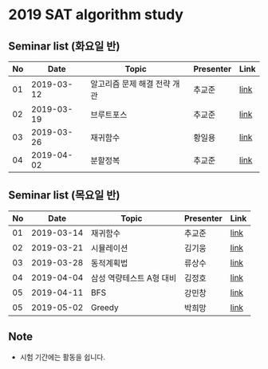# 2019 SAT algorithm study

## Seminar list (화요일 반)

| No |Date|               Topic                |  Presenter  |    Link   |
|----|----------------|------------------------------------|-------------|-----------|
| 01 |2019-03-12|알고리즘 문제 해결 전략 개관|추교준|[link](https://github.com/sat-algorithm-study/presentation/blob/master/tuesday/190312%20%EC%95%8C%EA%B3%A0%EB%A6%AC%EC%A6%98%20%EB%AC%B8%EC%A0%9C%20%ED%95%B4%EA%B2%B0%20%EC%A0%84%EB%9E%B5%20%EA%B0%9C%EA%B4%80.pptx)|
| 02 |2019-03-19|브루트포스|추교준|[link](https://github.com/sat-algorithm-study/presentation/blob/master/tuesday/190319%20Brute%20force.pptx)|
| 03 |2019-03-26|재귀함수|황일용|[link](https://github.com/sat-algorithm-study/presentation/blob/master/tuesday/190326%20Recursive%20function.pptx)|
| 04 |2019-04-02|분할정복|추교준|[link](https://github.com/sat-algorithm-study/presentation/blob/master/tuesday/190402%20Divide%20and%20conquer.pptx)|


## Seminar list (목요일 반)

| No |Date|               Topic                |  Presenter  |    Link   |
|----|----------------|------------------------------------|-------------|-----------|
| 01 |2019-03-14|재귀함수|추교준|[link](https://github.com/sat-algorithm-study/presentation/blob/master/thursday/190314%20Recursive%20function.pptx)|
| 02 |2019-03-21|시뮬레이션|김기웅|[link](https://github.com/sat-algorithm-study/presentation/blob/master/thursday/190321%20Simulation.pptx)|
| 03 |2019-03-28|동적계획법|류상수|[link](https://github.com/sat-algorithm-study/presentation/blob/master/thursday/190328%20Dynamic%20Programming.pptx)|
| 04 |2019-04-04|삼성 역량테스트 A형 대비|김정호|[link](https://github.com/sat-algorithm-study/presentation/blob/master/thursday/190404%20%EC%82%BC%EC%84%B1%EC%97%AD%EB%9F%89%ED%85%8C%EC%8A%A4%ED%8A%B8%20%EB%8C%80%EB%B9%84.pptx)|
| 05 |2019-04-11|BFS|강민창|[link](https://github.com/sat-algorithm-study/presentation/blob/master/thursday/190411%20BFS.pptx)|
| 05 |2019-05-02|Greedy|박희망|[link](https://github.com/sat-algorithm-study/presentation/blob/master/thursday/190502%20SAT%20Greedy.pptx)|

## Note

- 시험 기간에는 활동을 쉽니다.
